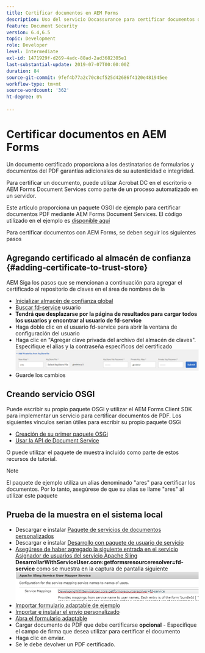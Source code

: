 ```yaml
---
title: Certificar documentos en AEM Forms
description: Uso del servicio Docassurance para certificar documentos de PDF en AEM Forms
feature: Document Security
version: 6.4,6.5
topic: Development
role: Developer
level: Intermediate
exl-id: 1471929f-d269-4adc-88ad-2ad3682305e1
last-substantial-update: 2019-07-07T00:00:00Z
duration: 84
source-git-commit: 9fef4b77a2c70c8cf525d42686f4120e481945ee
workflow-type: tm+mt
source-wordcount: '362'
ht-degree: 0%

---
```


# Certificar documentos en AEM Forms

Un documento certificado proporciona a los destinatarios de formularios y documentos del PDF garantías adicionales de su autenticidad e integridad.

Para certificar un documento, puede utilizar Acrobat DC en el escritorio o AEM Forms Document Services como parte de un proceso automatizado en un servidor.

Este artículo proporciona un paquete OSGI de ejemplo para certificar documentos PDF mediante AEM Forms Document Services. El código utilizado en el ejemplo es [disponible aquí](https://helpx.adobe.com/experience-manager/6-4/forms/using/aem-document-services-programmatically.html)

Para certificar documentos con AEM Forms, se deben seguir los siguientes pasos

## Agregando certificado al almacén de confianza {#adding-certificate-to-trust-store}

AEM Siga los pasos que se mencionan a continuación para agregar el certificado al repositorio de claves en el área de nombres de la

* [Inicializar almacén de confianza global](http://localhost:4502/libs/granite/security/content/truststore.html)
* [Buscar fd-service](http://localhost:4502/security/users.html) usuario
* **Tendrá que desplazarse por la página de resultados para cargar todos los usuarios y encontrar al usuario de fd-service**
* Haga doble clic en el usuario fd-service para abrir la ventana de configuración del usuario
* Haga clic en &quot;Agregar clave privada del archivo del almacén de claves&quot;. Especifique el alias y la contraseña específicos del certificado
  ![add-certificate](assets/adding-certificate-keystore.PNG)
* Guarde los cambios

## Creando servicio OSGI

Puede escribir su propio paquete OSGi y utilizar el AEM Forms Client SDK para implementar un servicio para certificar documentos de PDF. Los siguientes vínculos serían útiles para escribir su propio paquete OSGi

* [Creación de su primer paquete OSGi](https://experienceleague.adobe.com/docs/experience-manager-learn/sites/developing/aem-project-archetype.html?lang=es)
* [Usar la API de Document Service](https://helpx.adobe.com/experience-manager/6-4/forms/using/aem-document-services-programmatically.html)

O puede utilizar el paquete de muestra incluido como parte de estos recursos de tutorial.

>[!NOTE]
>
>El paquete de ejemplo utiliza un alias denominado &quot;ares&quot; para certificar los documentos. Por lo tanto, asegúrese de que su alias se llame &quot;ares&quot; al utilizar este paquete

## Prueba de la muestra en el sistema local

* Descargar e instalar [Paquete de servicios de documentos personalizados](/help/forms/assets/common-osgi-bundles/AEMFormsDocumentServices.core-1.0-SNAPSHOT.jar)
* Descargar e instalar [Desarrollo con paquete de usuario de servicio](/help/forms/assets/common-osgi-bundles/DevelopingWithServiceUser.jar)
* [Asegúrese de haber agregado la siguiente entrada en el servicio Asignador de usuarios del servicio Apache Sling](http://localhost:4502/system/console/configMgr)
  **DesarrollarWithServiceUser.core:getformsresourceresolver=fd-service** como se muestra en la captura de pantalla siguiente
  ![User-Mapper](assets/user-mapper-service.PNG)
* [Importar formulario adaptable de ejemplo](assets/certify-pdf-af.zip)
* [Importar e instalar el envío personalizado](assets/custom-submit-certify.zip)
* [Abra el formulario adaptable](http://localhost:4502/content/dam/formsanddocuments/certifypdf/jcr:content?wcmmode=disabled)
* Cargar documento de PDF que debe certificarse
  **opcional** - Especifique el campo de firma que desea utilizar para certificar el documento
* Haga clic en enviar.
* Se le debe devolver un PDF certificado.
